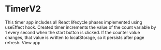 # TimerV2
This timer app includes all React lifecycle phases implemented using useEffect hook. Created timer increments the value of the count variable by 1 every second when the start button is clicked. If the counter value changes, that value is written to localStorage, so it persists after page refresh. View app
